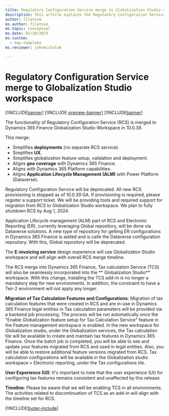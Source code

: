 ```yaml
---
title: Regulatory Configuration Service merge to Globalization Studio workspace
description: This article explains the Regulatory Configuration Service merge to Globalization Studio workspace
author: filatovm
ms.author: filatovm
ms.topic: conceptual 
ms.date: 01/29/2023
ms.custom: 
  - bap-template
ms.reviewer: johnmichalak

---
```


# Regulatory Configuration Service merge to Globalization Studio workspace

[!INCLUDE[banner](../../../../includes/banner.md)]
[!INCLUDE [preview-banner](~/../shared-content/shared/preview-includes/preview-banner.md)]
[!INCLUDE[banner](../../../../includes/rsc-to-gsw-banner.md)]

The functionality of Regulatory Configuration Service (RCS) is merged to Dynamics 365 Finance Globalization Studio Workspace in 10.0.39.

This merge:

- Simplifies **deployments** (no separate RCS service).
- Simplifies **UX**.
- Simplifies globalization feature setup, validation and deployment.
- Aligns **geo coverage** with Dynamics 365 Finance.
- Aligns with Dynamics 365 Platform capabilities.
- Aligns **Application Lifecycle Management (ALM)** with Power Platform (Dataverse).

Regulatory Configuration Service will be deprecated. All new RCS provisioning is stopped as of 10.0.39 GA. If provisioning is required, please register a support ticket. We will be providing tools and required support for migration from RCS to Globalization Studio workspace. We plan to fully shutdown RCS by Aug 1, 2024.

Application Lifecycle management (ALM) part of RCS and Electronic Reporting (ER), currently leveraging Global repository, will be done via Dataverse solutions. A new type of repository for getting ER configurations in Dynamics 365 Finance is added and is calle the Dataverse configuration repository. With this, Global repository will be deprecated.

The **E-invoicing service** design experience will use Globalization Studio workspace and will align with overall RCS merge timeline.

The RCS merge into Dynamics 365 Finance, Tax calculation Service (TCS) will also be seamlessly incorporated into the ** Globalization Studio** workspace. With this change, installing the TCS add-in is no longer a mandatory step for new environments. In addition, the constraint to have a Teir-2 environment will not apply any longer.

**Migration of Tax Calculation Features and Configurations**: Migration of tax calculation features that were created in RCS and are in-use in Dynamics 365 Finance legal entities in Tax calculation parameters will be provided via a backend job processing. The process will be run automatically once the "Enable Globalization feature setup for Tax Calculation Service" feature in the Feature management workspace is enabled. In the new workspace for Globalization studio, under the Globalization services, the Tax calculation tile will be available to create and maintain tax features in Dynamics 365 Finance. Once the batch job is completed, you will be able to see and update your features migrated from RCS and used in legal entities. Also, you will be able to restore additional feature versions migrated from RCS. Tax calculation configurations will be available in the Globalization studio workspace \> Electronic reporting, under the Tax configurations tile.

**User Experience (UI)**: It's important to note that the user experience (UI) for configuring tax features remains consistent and unaffected by this release.

**Timeline**: Please be aware that we will be enabling TCS in all environments. The activities related to discontinuation of TCS as an add-in will align with the timeline set for RCS.

[!INCLUDE[footer-include](../../../../includes/footer-banner.md)]
